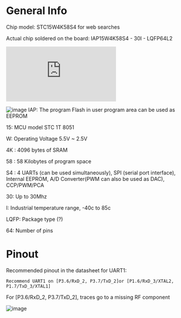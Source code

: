 # General Info

Chip model: STC15W4K58S4 for web searches

Actual chip soldered on the board: IAP15W4K58S4 - 30I - LQFP64L2 

![Datasheet](https://datasheet4u.com/pdf-down/S/T/C/STC15W4K32S4-STCMCU.pdf)

![image](https://github.com/user-attachments/assets/d476d903-ccb4-4b52-82f8-1387d125a998)
IAP: The program Flash in user program area can be used as EEPROM

15: MCU model STC 1T 8051

W: Operating Voltage 5.5V ~ 2.5V

4K : 4096 bytes of SRAM

58 : 58 Kilobytes of program space

S4 : 4 UARTs (can be used simultaneously), SPI (serial port interface), Internal EEPROM, A/D Converter(PWM can also be used as DAC), CCP/PWM/PCA

30: Up to 30Mhz

I: Industrial temperature range, -40c to 85c

LQFP: Package type (?)

64: Number of pins

# Pinout

Recommended pinout in the datasheet for UART1:

    Recommend UART1 on [P3.6/RxD_2, P3.7/TxD_2]or [P1.6/RxD_3/XTAL2, P1.7/TxD_3/XTAL1]
For [P3.6/RxD_2, P3.7/TxD_2], traces go to a missing RF component

![image](https://github.com/user-attachments/assets/720675a7-5331-4edf-b443-3f7f6da0af8e)
